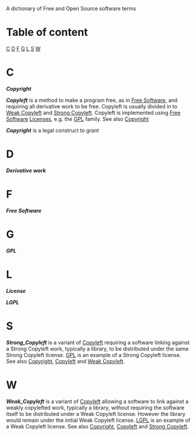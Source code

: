 A dictionary of Free and Open Source software terms

# Table of content

[C](#C)
[D](#D)
[F](#F)
[G](#G)
[L](#L)
[S](#S)
[W](#W)

# <a name="C">C</a>

***<a name="Copyright">Copyright</a>*** 

***<a name="Copyleft">Copyleft</a>*** is a method to make a program
   free, as in [Free Software](#Free_Software), and requiring all
   derivative work to be free. Copyleft is usually divided in to [Weak
   Copyleft](#Weak_Copyleft) and [Strong
   Copyleft](#Strong_Copyleft). Copyleft is implemented using [Free
   Software](#Free_Software) [Licenses](#License), e.g. the
   [GPL](#GPL) family. See also [Copyright](#Copyright)

***<a name="Copyright">Copyright</a>*** is a legal construct to grant

# <a name="D">D</a>

***<a name="Derviate_work">Derivative work</a>*** 

# <a name="F">F</a>

***<a name="Free_Software">Free Software</a>*** 

# <a name="G">G</a>

***<a name="GPL">GPL</a>*** 

# <a name="L">L</a>

***<a name="License">License</a>*** 

***<a name="LGPL">LGPL</a>*** 

# <a name="S">S</a>

***<a name="Strong_Copyleft">Strong_Copyleft</a>*** is a variant of
   [Copyleft](#Copyleft) requiring a software linking against a Strong
   Copyleft work, typically a library, to be distributed under the
   same Strong Copyleft license. [GPL](#GPL) is an example of a Strong
   Copyleft license. See also [Copyright](#Copyright),
   [Copyleft](#Copyleft) and [Weak Copyleft](#Weak_Copyleft).

# <a name="W">W</a>

***<a name="Weak_Copyleft">Weak_Copyleft</a>*** is a variant of
   [Copyleft](#Copyleft) allowing a software to link against a weakly
   copylefted work, typically a library, without requiring the
   software itself to be distributed under a Weak Copyleft
   license. However the library would remain under the initial Weak
   Copyleft license. [LGPL](#LGPL) is an example of a Weak Copyleft
   license. See also [Copyright](#Copyright), [Copyleft](#Copyleft)
   and [Strong Copyleft](#Strong_Copyleft).


